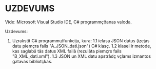 UZDEVUMS
==================

Vide: Microsoft Visual Studio IDE, C# programmçðanas valoda.

Uzdevums: 
1. Uzrakstît C# programmu/funkciju, kura:
  1.1 ielasa JSON datus (izejas datu piemçra fails "A_JSON_dati.json") C# klasç.
  1.2 klasei ir metode, kas saglabâ tâs datus XML failâ (rezulâta piemçrs fails "B_XML_dati.xml").
  1.3 JSON un XML datu apstrâdç vçlams izmantos gatavas bibliotçkas.
